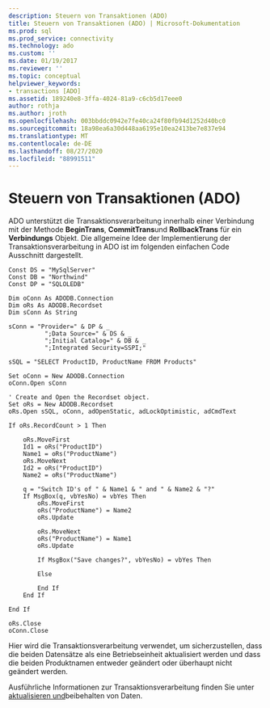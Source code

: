 ```yaml
---
description: Steuern von Transaktionen (ADO)
title: Steuern von Transaktionen (ADO) | Microsoft-Dokumentation
ms.prod: sql
ms.prod_service: connectivity
ms.technology: ado
ms.custom: ''
ms.date: 01/19/2017
ms.reviewer: ''
ms.topic: conceptual
helpviewer_keywords:
- transactions [ADO]
ms.assetid: 189240e8-3ffa-4024-81a9-c6cb5d17eee0
author: rothja
ms.author: jroth
ms.openlocfilehash: 003bbddc0942e7fe40ca24f80fb94d1252d40bc0
ms.sourcegitcommit: 18a98ea6a30d448aa6195e10ea2413be7e837e94
ms.translationtype: MT
ms.contentlocale: de-DE
ms.lasthandoff: 08/27/2020
ms.locfileid: "88991511"
---
```

# <a name="controlling-transactions-ado"></a>Steuern von Transaktionen (ADO)
ADO unterstützt die Transaktionsverarbeitung innerhalb einer Verbindung mit der Methode **BeginTrans**, **CommitTrans**und **RollbackTrans** für ein **Verbindungs** Objekt. Die allgemeine Idee der Implementierung der Transaktionsverarbeitung in ADO ist im folgenden einfachen Code Ausschnitt dargestellt.  
  
```  
Const DS = "MySqlServer"  
Const DB = "Northwind"  
Const DP = "SQLOLEDB"  
  
Dim oConn As ADODB.Connection  
Dim oRs As ADODB.Recordset  
Dim sConn As String  
  
sConn = "Provider=" & DP & _  
          ";Data Source=" & DS & _  
          ";Initial Catalog=" & DB & _  
          ";Integrated Security=SSPI;"  
  
sSQL = "SELECT ProductID, ProductName FROM Products"  
  
Set oConn = New ADODB.Connection  
oConn.Open sConn  
  
' Create and Open the Recordset object.  
Set oRs = New ADODB.Recordset  
oRs.Open sSQL, oConn, adOpenStatic, adLockOptimistic, adCmdText  
  
If oRs.RecordCount > 1 Then  
  
    oRs.MoveFirst  
    Id1 = oRs("ProductID")  
    Name1 = oRs("ProductName")  
    oRs.MoveNext  
    Id2 = oRs("ProductID")  
    Name2 = oRs("ProductName")  
  
    q = "Switch ID's of " & Name1 & " and " & Name2 & "?"  
    If MsgBox(q, vbYesNo) = vbYes Then  
        oRs.MoveFirst  
        oRs("ProductName") = Name2  
        oRs.Update  
  
        oRs.MoveNext  
        oRs("ProductName") = Name1  
        oRs.Update  
  
        If MsgBox("Save changes?", vbYesNo) = vbYes Then  
  
        Else  
  
        End If  
    End If  
  
End If  
  
oRs.Close  
oConn.Close  
```  
  
 Hier wird die Transaktionsverarbeitung verwendet, um sicherzustellen, dass die beiden Datensätze als eine Betriebseinheit aktualisiert werden und dass die beiden Produktnamen entweder geändert oder überhaupt nicht geändert werden.  
  
 Ausführliche Informationen zur Transaktionsverarbeitung finden Sie unter [aktualisieren und](./updating-and-persisting-data.md)beibehalten von Daten.